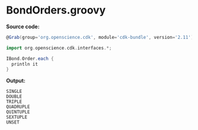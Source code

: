# BondOrders.groovy
**Source code:**
```groovy
@Grab(group='org.openscience.cdk', module='cdk-bundle', version='2.11')

import org.openscience.cdk.interfaces.*;

IBond.Order.each {
  println it
}
```
**Output:**
```plain
SINGLE
DOUBLE
TRIPLE
QUADRUPLE
QUINTUPLE
SEXTUPLE
UNSET
```
